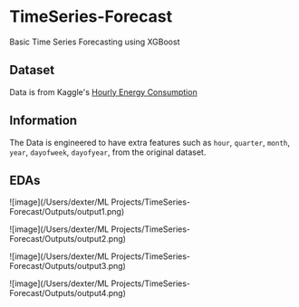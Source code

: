 # TimeSeries-Forecast

Basic Time Series Forecasting using XGBoost

## Dataset

Data is from Kaggle's [Hourly Energy Consumption](https://www.kaggle.com/datasets/robikscube/hourly-energy-consumption)

## Information

The Data is engineered to have extra features such as `hour`, `quarter`, `month`, `year`, `dayofweek`, `dayofyear`, from the original dataset.

## EDAs

![image](/Users/dexter/ML Projects/TimeSeries-Forecast/Outputs/output1.png)

![image](/Users/dexter/ML Projects/TimeSeries-Forecast/Outputs/output2.png)

![image](/Users/dexter/ML Projects/TimeSeries-Forecast/Outputs/output3.png)

![image](/Users/dexter/ML Projects/TimeSeries-Forecast/Outputs/output4.png)
